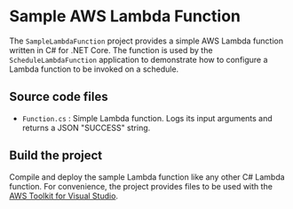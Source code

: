 # Sample AWS Lambda Function

The `SampleLambdaFunction` project provides a simple AWS Lambda function written in C# for .NET Core. The function 
is used by the `ScheduleLambdaFunction` application to demonstrate how to configure a Lambda function to be invoked 
on a schedule.

## Source code files

* `Function.cs` : Simple Lambda function. Logs its input arguments and returns a JSON "SUCCESS" string.

## Build the project

Compile and deploy the sample Lambda function like any other C# Lambda function. For convenience, the project 
provides files to be used with the [AWS Toolkit for Visual Studio](https://aws.amazon.com/visualstudio/).  
